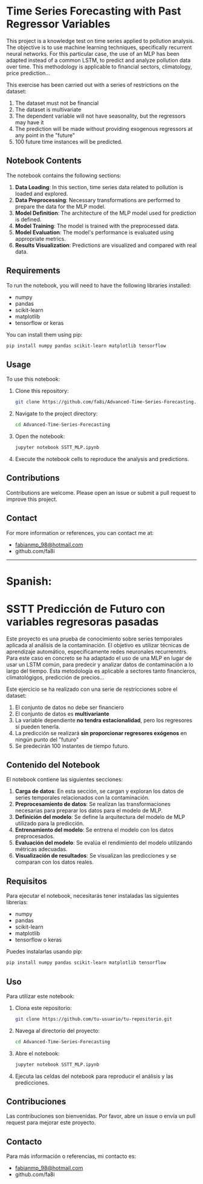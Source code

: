 # Time Series Forecasting with Past Regressor Variables

This project is a knowledge test on time series applied to pollution analysis. The objective is to use machine learning techniques, specifically recurrent neural networks. For this particular case, the use of an MLP has been adapted instead of a common LSTM, to predict and analyze pollution data over time. This methodology is applicable to financial sectors, climatology, price prediction...

This exercise has been carried out with a series of restrictions on the dataset:

1. The dataset must not be financial
2. The dataset is multivariate
3. The dependent variable will not have seasonality, but the regressors may have it
4. The prediction will be made without providing exogenous regressors at any point in the "future"
5. 100 future time instances will be predicted.

## Notebook Contents

The notebook contains the following sections:

1. **Data Loading**: In this section, time series data related to pollution is loaded and explored.
2. **Data Preprocessing**: Necessary transformations are performed to prepare the data for the MLP model.
3. **Model Definition**: The architecture of the MLP model used for prediction is defined.
4. **Model Training**: The model is trained with the preprocessed data.
5. **Model Evaluation**: The model's performance is evaluated using appropriate metrics.
6. **Results Visualization**: Predictions are visualized and compared with real data.

## Requirements

To run the notebook, you will need to have the following libraries installed:

- numpy
- pandas
- scikit-learn
- matplotlib
- tensorflow or keras

You can install them using pip:

```bash
pip install numpy pandas scikit-learn matplotlib tensorflow
```

## Usage

To use this notebook:

1. Clone this repository:
    ```bash
    git clone https://github.com/fa8i/Advanced-Time-Series-Forecasting.git
    ```
2. Navigate to the project directory:
    ```bash
    cd Advanced-Time-Series-Forecasting
    ```
3. Open the notebook:
    ```bash
    jupyter notebook SSTT_MLP.ipynb
    ```

4. Execute the notebook cells to reproduce the analysis and predictions.

## Contributions

Contributions are welcome. Please open an issue or submit a pull request to improve this project.

## Contact

For more information or references, you can contact me at:

- fabianmp_98@hotmail.com
- github.com/fa8i

_______________________________________________________________________________________________________

# Spanish:
# SSTT Predicción de Futuro con variables regresoras pasadas

Este proyecto es una prueba de conocimiento sobre series temporales aplicada al análisis de la contaminación. El objetivo es utilizar técnicas de aprendizaje automático, específicamente redes neuronales recurrenntrs. Para este caso en concreto se ha adaptado el uso de una MLP en lugar de usar un LSTM común, para predecir y analizar datos de contaminación a lo largo del tiempo. Esta metodología es aplicable a sectores tanto financieros, climatológigos, predicción de precios...

Este ejercicio se ha realizado con una serie de restricciones sobre el dataset:

1. El conjunto de datos no debe ser financiero
2. El conjunto de datos es **multivariante**
3. La variable dependiente **no tendra estacionalidad**, pero los regresores sí pueden tenerla.
4. La predicción se realizará **sin proporcionar regresores exógenos** en ningún punto del "futuro"
5. Se predecirán 100 instantes de tiempo futuro.

## Contenido del Notebook

El notebook contiene las siguientes secciones:

1. **Carga de datos**: En esta sección, se cargan y exploran los datos de series temporales relacionados con la contaminación.
2. **Preprocesamiento de datos**: Se realizan las transformaciones necesarias para preparar los datos para el modelo de MLP.
3. **Definición del modelo**: Se define la arquitectura del modelo de MLP utilizado para la predicción.
4. **Entrenamiento del modelo**: Se entrena el modelo con los datos preprocesados.
5. **Evaluación del modelo**: Se evalúa el rendimiento del modelo utilizando métricas adecuadas.
6. **Visualización de resultados**: Se visualizan las predicciones y se comparan con los datos reales.

## Requisitos

Para ejecutar el notebook, necesitarás tener instaladas las siguientes librerías:

- numpy
- pandas
- scikit-learn
- matplotlib
- tensorflow o keras

Puedes instalarlas usando pip:

```bash
pip install numpy pandas scikit-learn matplotlib tensorflow
```

## Uso

Para utilizar este notebook:

1. Clona este repositorio:
    ```bash
    git clone https://github.com/tu-usuario/tu-repositorio.git
    ```
2. Navega al directorio del proyecto:
    ```bash
    cd Advanced-Time-Series-Forecasting
    ```
3. Abre el notebook:
    ```bash
    jupyter notebook SSTT_MLP.ipynb
    ```

4. Ejecuta las celdas del notebook para reproducir el análisis y las predicciones.

## Contribuciones

Las contribuciones son bienvenidas. Por favor, abre un issue o envía un pull request para mejorar este proyecto.

## Contacto

Para más información o referencias, mi contacto es:

- fabianmp_98@hotmail.com
- github.com/fa8i
